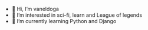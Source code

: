 - 👋 Hi, I’m vaneldoga
- 👀 I’m interested in sci-fi, learn and League of legends
- 🌱 I’m currently learning Python and Django

<!---
vaneldoga/vaneldoga is a ✨ special ✨ repository because its `README.md` (this file) appears on your GitHub profile.
You can click the Preview link to take a look at your changes.
--->
